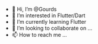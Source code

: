 - 👋 Hi, I’m @Gourds
- 👀 I’m interested in Flutter/Dart
- 🌱 I’m currently learning Flutter
- 💞️ I’m looking to collaborate on ...
- 📫 How to reach me ...

<!---
Gourds/Gourds is a ✨ special ✨ repository because its `README.md` (this file) appears on your GitHub profile.
You can click the Preview link to take a look at your changes.
--->

